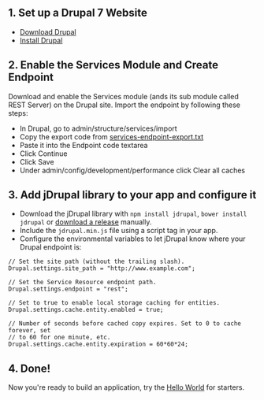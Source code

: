 ## 1. Set up a Drupal 7 Website

- [Download Drupal](https://drupal.org/download)
- [Install Drupal](http://drupal.org/documentation/install)

## 2. Enable the Services Module and Create Endpoint
Download and enable the Services module (ands its sub module called REST Server) on the Drupal site. Import the endpoint by following these steps:

- In Drupal, go to admin/structure/services/import
- Copy the export code from [services-endpoint-export.txt](https://github.com/signalpoint/jDrupal/blob/7.x-1.x/services-endpoint-export.txt)
- Paste it into the Endpoint code textarea
- Click Continue
- Click Save
- Under admin/config/development/performance click Clear all caches

## 3. Add jDrupal library to your app and configure it
- Download the jDrupal library with `npm install jdrupal`, `bower install jdrupal` or [download a release](https://github.com/signalpoint/jDrupal/releases) manually.
- Include the `jdrupal.min.js` file using a script tag in your app.
- Configure the environmental variables to let jDrupal know where your Drupal endpoint is:

```
// Set the site path (without the trailing slash).
Drupal.settings.site_path = "http://www.example.com";

// Set the Service Resource endpoint path.
Drupal.settings.endpoint = "rest";

// Set to true to enable local storage caching for entities.
Drupal.settings.cache.entity.enabled = true;

// Number of seconds before cached copy expires. Set to 0 to cache forever, set
// to 60 for one minute, etc.
Drupal.settings.cache.entity.expiration = 60*60*24;
```

## 4. Done!

Now you're ready to build an application, try the [Hello World](Hello_World) for starters.
